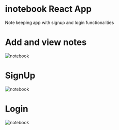 # inotebook React App
Note keeping app with signup and login functionalities

# Add and view notes
![notebook](https://i.ibb.co/xGhNxgR/Screenshot-2022-05-24-001244.png)

# SignUp
![notebook](https://i.ibb.co/JnZP3t6/Screenshot-2022-05-24-001306.png)

# Login
![notebook](https://i.ibb.co/6Rw6yvt/Screenshot-2022-05-24-001331.png)


